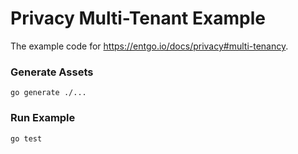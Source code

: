 # Privacy Multi-Tenant Example

The example code for https://entgo.io/docs/privacy#multi-tenancy. 
   
### Generate Assets

```console
go generate ./...
```

### Run Example

```console
go test
```
